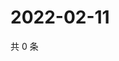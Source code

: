 # 2022-02-11

共 0 条

<!-- BEGIN WEIBO -->
<!-- 最后更新时间 Fri Feb 11 2022 23:08:47 GMT+0800 (China Standard Time) -->

<!-- END WEIBO -->
